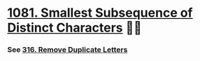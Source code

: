 # [1081. Smallest Subsequence of Distinct Characters](https://leetcode.com/problems/smallest-subsequence-of-distinct-characters/) 🌟🌟

### See [316. Remove Duplicate Letters](./316_removeDuplicateLetters.md)
